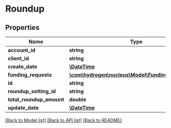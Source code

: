 # Roundup

## Properties
Name | Type | Description | Notes
------------ | ------------- | ------------- | -------------
**account_id** | **string** | account_id | 
**client_id** | **string** | client_id | 
**create_date** | [**\DateTime**](\DateTime.md) |  | [optional] 
**funding_requests** | [**\com\hydrogen\nucleus\Model\FundingRequestMap[]**](FundingRequestMap.md) |  | [optional] 
**id** | **string** |  | [optional] 
**roundup_setting_id** | **string** | roundup_setting_id | 
**total_roundup_amount** | **double** | totalRoundupAmount | [optional] 
**update_date** | [**\DateTime**](\DateTime.md) |  | [optional] 

[[Back to Model list]](../README.md#documentation-for-models) [[Back to API list]](../README.md#documentation-for-api-endpoints) [[Back to README]](../README.md)


